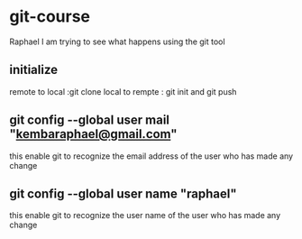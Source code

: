 # git-course
Raphael
I am trying to see what happens using the git tool
## initialize

remote to local :git clone
local to rempte : git init and git push
## git config --global user mail "kembaraphael@gmail.com"
this enable git to recognize the email address of the user who has made any change
## git config --global user name "raphael"
this enable git to recognize the user name of the user who has made any change


